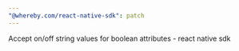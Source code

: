 ```yaml
---
"@whereby.com/react-native-sdk": patch
---
```


Accept on/off string values for boolean attributes - react native sdk
